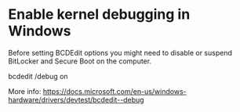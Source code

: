Enable kernel debugging in Windows
=====

Before setting BCDEdit options you might need to disable or suspend BitLocker and Secure Boot on the computer.

bcdedit /debug on 

More info: https://docs.microsoft.com/en-us/windows-hardware/drivers/devtest/bcdedit--debug
